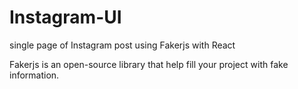# Instagram-UI
single page of Instagram post using Fakerjs with React<br/>

Fakerjs is an open-source library that help fill your project with fake information.<br/>
